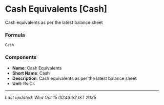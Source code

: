 # Cash Equivalents [Cash]
Cash equivalents as per the latest balance sheet

### Formula
```text
Cash
```


### Components
- **Name**: Cash Equivalents
- **Short Name**: Cash
- **Description**: Cash equivalents as per the latest balance sheet
- **Unit**: Rs.Cr.

---
*Last updated: Wed Oct 15 00:43:52 IST 2025*
